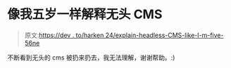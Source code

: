 # 像我五岁一样解释无头 CMS

> 原文:[https://dev . to/harken 24/explain-headless-CMS-like-I-m-five-56ne](https://dev.to/harken24/explain-headless-cms-like-i-m-five-56ne)

不断看到无头的 cms 被扔来扔去，我无法理解，谢谢帮助。:)